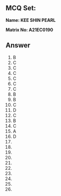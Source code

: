 ## MCQ Set:

**Name: KEE SHIN PEARL**

**Matrix No: A21EC0190**

## Answer
1. B
2. C
3. C
4. C
5. C
6. C
7. C
8. B
9. B
10. C
11. D
12. C
13. B
14. C
15. A
16. D
17.
18.
19.
20.
21.
22.
23.
24.
25.
26.
